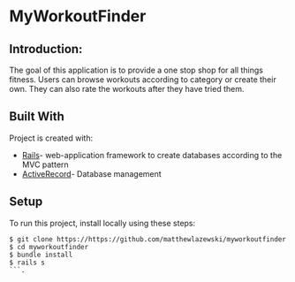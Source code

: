 # MyWorkoutFinder

## Introduction: 
The goal of this application is to provide a one stop shop for all things fitness. Users can browse workouts according to category or create their own. They can also rate the workouts after they have tried them.

## Built With 
Project is created with: 
* [Rails](https://github.com/rails/rails)- web-application framework to create databases according to the MVC pattern
* [ActiveRecord](https://github.com/rails/rails/tree/master/activerecord)- Database management

## Setup 
To run this project, install locally using these steps:

```
$ git clone https://https://github.com/matthewlazewski/myworkoutfinder
$ cd myworkoutfinder
$ bundle install 
$ rails s 
```.
